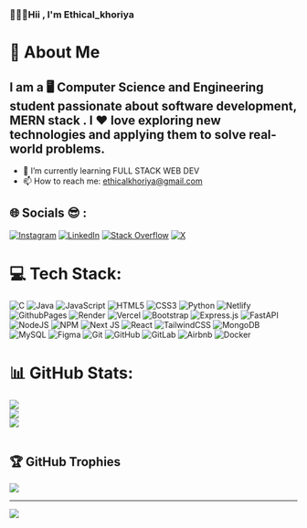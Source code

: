 
 ### 👋👋👋Hii , I'm Ethical_khoriya

 # 🤖 About Me
I am a 🖥️ Computer Science and Engineering student passionate about software development, MERN stack . I ❤️ love exploring new technologies and applying them to solve real-world problems.
-----------------------------------------
- 🌱 I’m currently learning FULL STACK WEB DEV
- 📫 How to reach me: ethicalkhoriya@gmail.com
  
## 🌐 Socials 😎 :
[![Instagram](https://img.shields.io/badge/Instagram-%23E4405F.svg?logo=Instagram&logoColor=white)](https://instagram.com/ethical_khoriya) [![LinkedIn](https://img.shields.io/badge/LinkedIn-%230077B5.svg?logo=linkedin&logoColor=white)](https://www.linkedin.com/in/naitik-khoriya-4962a9229/) [![Stack Overflow](https://img.shields.io/badge/-Stackoverflow-FE7A16?logo=stack-overflow&logoColor=white)](https://stackoverflow.com/users/25448403) [![X](https://img.shields.io/badge/X-black.svg?logo=X&logoColor=white)](https://x.com/ethical_khoriya) 

# 💻 Tech Stack:
![C](https://img.shields.io/badge/c-%2300599C.svg?style=for-the-badge&logo=c&logoColor=white) ![Java](https://img.shields.io/badge/java-%23ED8B00.svg?style=for-the-badge&logo=openjdk&logoColor=white) ![JavaScript](https://img.shields.io/badge/javascript-%23323330.svg?style=for-the-badge&logo=javascript&logoColor=%23F7DF1E) ![HTML5](https://img.shields.io/badge/html5-%23E34F26.svg?style=for-the-badge&logo=html5&logoColor=white) ![CSS3](https://img.shields.io/badge/css3-%231572B6.svg?style=for-the-badge&logo=css3&logoColor=white) ![Python](https://img.shields.io/badge/python-3670A0?style=for-the-badge&logo=python&logoColor=ffdd54) ![Netlify](https://img.shields.io/badge/netlify-%23000000.svg?style=for-the-badge&logo=netlify&logoColor=#00C7B7) ![GithubPages](https://img.shields.io/badge/github%20pages-121013?style=for-the-badge&logo=github&logoColor=white) ![Render](https://img.shields.io/badge/Render-%46E3B7.svg?style=for-the-badge&logo=render&logoColor=white) ![Vercel](https://img.shields.io/badge/vercel-%23000000.svg?style=for-the-badge&logo=vercel&logoColor=white) ![Bootstrap](https://img.shields.io/badge/bootstrap-%238511FA.svg?style=for-the-badge&logo=bootstrap&logoColor=white) ![Express.js](https://img.shields.io/badge/express.js-%23404d59.svg?style=for-the-badge&logo=express&logoColor=%2361DAFB) ![FastAPI](https://img.shields.io/badge/FastAPI-005571?style=for-the-badge&logo=fastapi) ![NodeJS](https://img.shields.io/badge/node.js-6DA55F?style=for-the-badge&logo=node.js&logoColor=white) ![NPM](https://img.shields.io/badge/NPM-%23CB3837.svg?style=for-the-badge&logo=npm&logoColor=white) ![Next JS](https://img.shields.io/badge/Next-black?style=for-the-badge&logo=next.js&logoColor=white) ![React](https://img.shields.io/badge/react-%2320232a.svg?style=for-the-badge&logo=react&logoColor=%2361DAFB) ![TailwindCSS](https://img.shields.io/badge/tailwindcss-%2338B2AC.svg?style=for-the-badge&logo=tailwind-css&logoColor=white) ![MongoDB](https://img.shields.io/badge/MongoDB-%234ea94b.svg?style=for-the-badge&logo=mongodb&logoColor=white) ![MySQL](https://img.shields.io/badge/mysql-4479A1.svg?style=for-the-badge&logo=mysql&logoColor=white) ![Figma](https://img.shields.io/badge/figma-%23F24E1E.svg?style=for-the-badge&logo=figma&logoColor=white) ![Git](https://img.shields.io/badge/git-%23F05033.svg?style=for-the-badge&logo=git&logoColor=white) ![GitHub](https://img.shields.io/badge/github-%23121011.svg?style=for-the-badge&logo=github&logoColor=white) ![GitLab](https://img.shields.io/badge/gitlab-%23181717.svg?style=for-the-badge&logo=gitlab&logoColor=white) ![Airbnb](https://img.shields.io/badge/Airbnb-%23ff5a5f.svg?style=for-the-badge&logo=Airbnb&logoColor=white) ![Docker](https://img.shields.io/badge/docker-%230db7ed.svg?style=for-the-badge&logo=docker&logoColor=white)

# 📊 GitHub Stats:
![](https://github-readme-stats.vercel.app/api?username=naitikhoriya1&theme=monokai&hide_border=false&include_all_commits=false&count_private=false)<br/>
![](https://github-readme-streak-stats.herokuapp.com/?user=naitikhoriya1&theme=monokai&hide_border=false)<br/>
![](https://github-readme-stats.vercel.app/api/top-langs/?username=naitikhoriya1&theme=monokai&hide_border=false&include_all_commits=false&count_private=false&layout=compact)
<br/>
<br/>
## 🏆 GitHub Trophies
![](https://github-profile-trophy.vercel.app/?username=naitikhoriya1&theme=monokai&no-frame=false&no-bg=true&margin-w=4)

---
[![](https://visitcount.itsvg.in/api?id=naitikhoriya1&icon=0&color=0)](https://visitcount.itsvg.in)

<!-- Proudly created with GPRM ( https://gprm.itsvg.in ) -->

